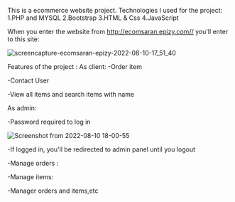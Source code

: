 This is a ecommerce website project.
Technologies I used for the project:
1.PHP and MYSQL
2.Bootstrap
3.HTML & Css
4.JavaScript

When you enter the website from http://ecomsaran.epizy.com// you'll enter to this site:

![screencapture-ecomsaran-epizy-2022-08-10-17_51_40](https://user-images.githubusercontent.com/86418083/183898022-6860391b-8430-48e3-90fb-47c9a37db799.jpg)

Features of the project :
As client:
-Order item

-Contact User

-View all items and search items with name


As admin:

-Password required to log in

![Screenshot from 2022-08-10 18-00-55](https://user-images.githubusercontent.com/86418083/183899396-00c3ea90-d449-4061-86a8-3cbfd457b33a.jpg)


-If logged in, you'll be redirected to admin panel until you logout

-Manage orders :
 
 -Manage items:

-Manager orders and items,etc
